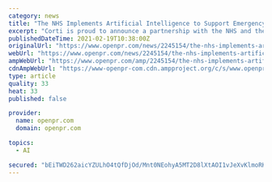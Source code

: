 ```yaml
---
category: news
title: "The NHS Implements Artificial Intelligence to Support Emergency Calls in Wales"
excerpt: "Corti is proud to announce a partnership with the NHS and the Welsh Ambulance Service to test Corti s artificialintelligence platform on their 250 000 yearly emergency calls to see if Corti could help increase the odds for cardiac patients"
publishedDateTime: 2021-02-19T10:38:00Z
originalUrl: "https://www.openpr.com/news/2245154/the-nhs-implements-artificial-intelligence-to-support"
webUrl: "https://www.openpr.com/news/2245154/the-nhs-implements-artificial-intelligence-to-support"
ampWebUrl: "https://www.openpr.com/amp/2245154/the-nhs-implements-artificial-intelligence-to-support"
cdnAmpWebUrl: "https://www-openpr-com.cdn.ampproject.org/c/s/www.openpr.com/amp/2245154/the-nhs-implements-artificial-intelligence-to-support"
type: article
quality: 33
heat: 33
published: false

provider:
  name: openpr.com
  domain: openpr.com

topics:
  - AI

secured: "bEiTWD262aicYZULhO4tQfDjOd/Mnt0NEohyA5MT2D8lXtAOI1vJeXvKlmoRKWOgYVIC3zblYoRLIoevGMvxkgsm/UdtgNegnSa0H2vF19ejM334LjFx+OhrPEW232/5pcvpGrgRnrWOX5jUmuRj6IAzzawEG0LstHmPLXZHvFEtuHKJfiisCdgZHwS/2Y7pXRE5NOlGLC4jEboTbB/Rhdl6OqFEmis53gk4vRQW7okPnv/O5pgxScg3FnlWCIr7aQMxi7V/n7mAUGDYzl2XUpb6/3L8N0fwxINCcUCEOG3fkVmexGymW51Ia4l0vPYxTe8eEBPiPwZtNydX3MvSQI5cVCFKuvA3LuGE+MP6d48=;aQ7qn4G8XTm9X8adAapryg=="
---
```


